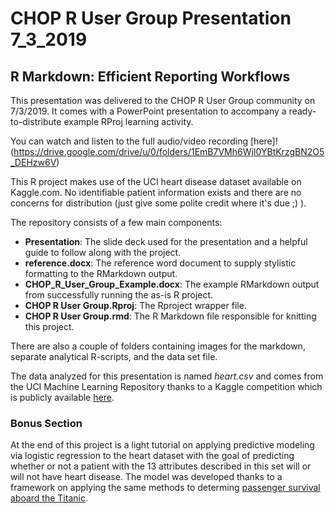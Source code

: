 # CHOP R User Group Presentation 7_3_2019

## R Markdown: Efficient Reporting Workflows

This presentation was delivered to the CHOP R User Group community on 7/3/2019. It comes with a PowerPoint presentation to accompany a ready-to-distribute example RProj learning activity. 

You can watch and listen to the full audio/video recording [here]!(https://drive.google.com/drive/u/0/folders/1EmB7VMh6WjI0YBtKrzgBN2O5_DEHzw6V)

This R project makes use of the UCI heart disease dataset available on Kaggle.com. No identifiable patient information exists and there are no concerns for distribution (just give some polite credit where it's due ;) ).

The repository consists of a few main components:

- **Presentation**: The slide deck used for the presentation and a helpful guide to follow along with the project.
- **reference.docx**: The reference word document to supply stylistic formatting to the RMarkdown output.
- **CHOP_R_User_Group_Example.docx**: The example RMarkdown output from successfully running the as-is R project.
- **CHOP R User Group.Rproj**: The Rproject wrapper file.
- **CHOP R User Group.rmd**: The R Markdown file responsible for knitting this project.

There are also a couple of folders containing images for the markdown, separate analytical R-scripts, and the data set file. 

The data analyzed for this presentation is named *heart.csv* and comes from the UCI Machine Learning Repository thanks to a Kaggle competition which is publicly available [here](https://www.kaggle.com/ronitf/heart-disease-uci).

### Bonus Section

At the end of this project is a light tutorial on applying predictive modeling via logistic regression to the heart dataset with the goal of predicting whether or not a patient with the 13 attributes described in this set will or will not have heart disease. The model was developed thanks to a framework on applying the same methods to determing [passenger survival aboard the Titanic](https://www.r-bloggers.com/how-to-perform-a-logistic-regression-in-r/).
